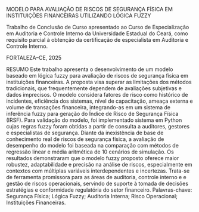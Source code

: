 MODELO PARA AVALIAÇÃO DE RISCOS DE SEGURANÇA FÍSICA EM INSTITUIÇÕES FINANCEIRAS UTILIZANDO LÓGICA FUZZY

Trabalho de Conclusão de Curso apresentado ao Curso de Especialização em Auditoria e Controle Interno da Universidade Estadual do Ceará, como requisito parcial à obtenção da certificação
de especialista em Auditoria e Controle Interno.

FORTALEZA–CE, 2025

RESUMO
Este trabalho apresenta o desenvolvimento de um modelo baseado em lógica fuzzy para avaliação de riscos de segurança física em instituições financeiras. A proposta visa superar as limitações dos métodos tradicionais, que frequentemente dependem de avaliações subjetivas e dados imprecisos. O modelo considera fatores de risco como histórico de incidentes, eficiência dos sistemas, nível de capacitação, ameaça externa e volume de transações financeira, integrando-as em um sistema de inferência fuzzy para geração do Índice de Risco de Segurança Física (IRSF). Para validação do modelo, foi implementado sistema em Python cujas regras fuzzy foram obtidas a partir de consulta a auditores, gestores e especialistas de segurança. Diante da inexistência de base de conhecimento real de riscos de segurança física, a avaliação de desempenho do modelo foi baseada na comparação com métodos de regressão linear e média aritmética de 10 cenários de simulação. Os resultados demonstraram que o modelo fuzzy proposto oferece maior robustez, adaptabilidade e precisão na análise de riscos, especialmente em contextos com múltiplas variáveis interdependentes e incertezas. Trata-se de ferramenta promissora para as áreas de auditoria, controle interno e e gestão de riscos operacionais, servindo de suporte à tomada de decisões estratégias e conformidade regulatória do setor financeiro.
Palavras-chave: Segurança Física; Lógica Fuzzy; Auditoria Interna; Risco Operacional; Instituições Financeiras.
